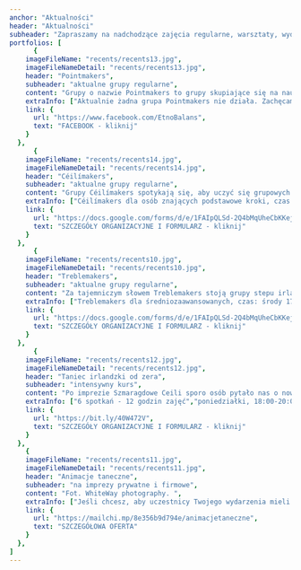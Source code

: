 ```yaml
---
anchor: "Aktualności"
header: "Aktualności"
subheader: "Zapraszamy na nadchodzące zajęcia regularne, warsztaty, wydarzenia, projekty."
portfolios: [
      {
    imageFileName: "recents/recents13.jpg",
    imageFileNameDetail: "recents/recents13.jpg",
    header: "Pointmakers",
    subheader: "aktualne grupy regularne",
    content: "Grupy o nazwie Pointmakers to grupy skupiające się na nauce solowego tańca irlandzkiego w miękkich butach.",
    extraInfo: ["Aktualnie żadna grupa Pointmakers nie działa. Zachęcamy śledzić informacje na naszej stronie lub Facebooku, aby być na bieżąco."],
    link: {
      url: "https://www.facebook.com/EtnoBalans",
      text: "FACEBOOK - kliknij"
    }
  },  
      {
    imageFileName: "recents/recents14.jpg",
    imageFileNameDetail: "recents/recents14.jpg",
    header: "Céilímakers",
    subheader: "aktualne grupy regularne",
    content: "Grupy Céilímakers spotykają się, aby uczyć się grupowych tańców irlandzkich (céilí oraz setów). Czasem zdarzają się tutaj także wtręty z innych regionów związanych z celtycką kulturą. Na zajęciach nie brakuje dobrej zabawy, socjalizacji, integracji i ... potu :) Aktualnie prowadzimy następujące grupy:",
    extraInfo: ["Céilímakers dla osób znających podstawowe kroki, czas: piątki 19:00-21:00, miejsce: STA, Ratajczaka 18, Poznań", "Warto zabrać: wygodne ciuchy i lekkie buty, wodę."],
    link: {
      url: "https://docs.google.com/forms/d/e/1FAIpQLSd-2Q4bMqUheCbKKejnLmyNVP_oF8WS-z7SP1PkMiz4MZto8Q/viewform",
      text: "SZCZEGÓŁY ORGANIZACYJNE I FORMULARZ - kliknij"
    }
  },
      {
    imageFileName: "recents/recents10.jpg",
    imageFileNameDetail: "recents/recents10.jpg",
    header: "Treblemakers",
    subheader: "aktualne grupy regularne",
    content: "Za tajemniczym słowem Treblemakers stoją grupy stepu irlandzkiego, a -treble- oznacza jeden z podstawowych kroków w stepowaniu. Aktualnie prowadzimy następujące grupy:",
    extraInfo: ["Treblemakers dla średniozaawansowanych, czas: środy 17:30-19:00, miejsce: STA, Ratajczaka 18, Poznań", "Warto zabrać: wygodne ciuchy, buty do stepu lub półbuty na twardej podeszwie, wodę."],
    link: {
      url: "https://docs.google.com/forms/d/e/1FAIpQLSd-2Q4bMqUheCbKKejnLmyNVP_oF8WS-z7SP1PkMiz4MZto8Q/viewform",
      text: "SZCZEGÓŁY ORGANIZACYJNE I FORMULARZ - kliknij"
    }
  },
      {
    imageFileName: "recents/recents12.jpg",
    imageFileNameDetail: "recents/recents12.jpg",
    header: "Taniec irlandzki od zera",
    subheader: "intensywny kurs",
    content: "Po imprezie Szmaragdowe Ceili sporo osób pytało nas o nowe grupy zajęciowe. Tak więc wychodzimy do Was z inicjatywą i zapraszamy serdecznie na krótki i intensywniejszy kurs tańca irlandzkiego od podstaw.",
    extraInfo: ["6 spotkań - 12 godzin zajęć","poniedziałki, 18:00-20:00", "daty: 17,24 kwietnia oraz 8,15,22,29 maja", "miejsce zajęć: Czarny Domek w Ogrodzie Szeląg - bardzo malownicze miejsce, dające szansę na socjalizację po zajęciach, można usiąść pomiędzy drzewami, napić się lub posilić i pogadać"],
    link: {
      url: "https://bit.ly/40W472V",
      text: "SZCZEGÓŁY ORGANIZACYJNE I FORMULARZ - kliknij"
    }
  },
    {
    imageFileName: "recents/recents11.jpg",
    imageFileNameDetail: "recents/recents11.jpg",
    header: "Animacje taneczne",
    subheader: "na imprezy prywatne i firmowe",
    content: "Fot. WhiteWay photography. ",
    extraInfo: ["Jeśli chcesz, aby uczestnicy Twojego wydarzenia mieli szansę lepiej się poznać, roztopić pierwsze lody, łatwiej złapać nić porozumienia, spotkajmy się. Kontakt w ruchu do dźwięków muzyki na żywo potrafi działać cuda i zbliżać bez zbędnych słów.", "Specjalizujemy się przede wszystkim w prowadzeniu animacji w klimacie irlandzkim i szkockim (tzw. ceilidh), ale chętnie proponujemy również małe wtręty m.in. z Bretanii, Izraela, USA czy Bałkanów.","Nasze animacje sprawdzają się zarówno podczas kameralnych, jak i dużych imprez (do 200 osób). Polecamy się na wesela, urodziny, wieczory panieńskie lub kawalerskie, rocznice ślubu, zjazdy rodzinne, konferencje..."],
    link: {
      url: "https://mailchi.mp/8e356b9d794e/animacjetaneczne",
      text: "SZCZEGÓŁOWA OFERTA"
    }
  },
]
---
```


